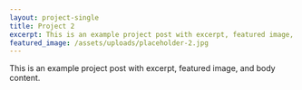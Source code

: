 ```yaml
---
layout: project-single
title: Project 2
excerpt: This is an example project post with excerpt, featured image, and body content.
featured_image: /assets/uploads/placeholder-2.jpg
---
```

This is an example project post with excerpt, featured image, and body content.